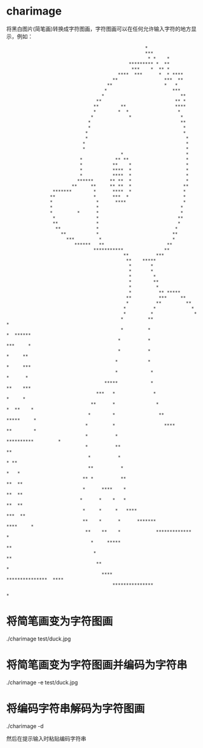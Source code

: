charimage
=========

将黑白图片(简笔画)转换成字符图画，字符图画可以在任何允许输入字符的地方显示，例如：


                                                                                                              
                                                       *                                                      
                                                       ***                                                    
                                                        * *    *                                              
                                                 ********* *  **                                              
                                                  ***    *  ** *                                              
                                             ****  ***      *  * ****                                         
                                           **                 ***  **                                         
                                         **                   *   *                                           
                                        *                        ***                                          
                                       *                            **                                        
                                     **                           ** *                                        
                                    **        **                  ****                                        
                                    *        *  *                  *                                          
                                   *             *                  *                                         
                                  *                                 **                                        
                                  *                                  *                                        
                                 *                                   *                                        
                                 *                                    *                                       
                                *                                     *                                       
                                *                                     *                                       
                                              *                       *                                       
                               *            ** **                     *                                       
                               *           **    *                    *                                       
                               *           ****  *                    *                                       
                               *           ****  *                    *                                       
                              ******      ** **  *                    *                                       
                            **     **     ** **  *                   **                                       
                     *******        *      ****  *                   *                                        
                    **              *      ***  *                    *                                        
                    *                *      ****                     *                                        
                    *                *                              *                                         
                    *         *      *                              *                                         
                     *               *                             **                                         
                     **              *                             *                                          
                      **             *                            *                                           
                        **           *                           **                                           
                          ***         *                          *                                            
                             ******   **                       **                                             
                                    ***********               **                                              
                                               **          ***                                                
                                                **    *****                                                   
                                                 *       *                                                    
                                                 *       *                                                    
                                                 *        *                                                   
                                                 *        **                                                  
                                                 *         *                                                  
                                                 *          ** *****                                          
                                                **          ***     **                                        
                                                *          **         **                                      
                                               *          *             *                                     
                                               *         *               *                                    
                                              *         **                *                                   
                                              *         *                  *  ******                          
                                             *          *                  ***     *                          
                                             *          *                   *     **                          
                                            *           *                   *     ***                         
                                            *            *                   *      *                         
                                        *****            *                   **    ***                        
                                     ***   *              *                    *     *                        
                                   **      *               *                *  **    *                        
                                  *        *                **             *****     *                        
                                 *         *                  ****        **        *                         
                                 *          *                    **********         *                         
                                 *          **                                     **                         
                                  *          *                                     * **                       
                                  **          *                                   *   *                       
                                ** *          **                                 **  **                       
                                *      ****    *                                **  **                        
                               *      *    *   *                              **  **                          
                                *     *     *   ****                        ***  **                           
                                **    *      *      *******             ****     *                            
                                 **    **    *             *************         *                            
                                   *     *****                                   **                           
                                    *                                            **                           
                                     **                                          *                            
                                       ****                 ***************  ****                             
                                           ***************                                                    
                                                                                                    *         
                                                                                                            

将简笔画变为字符图画
====================

./charimage test/duck.jpg


将简笔画变为字符图画并编码为字符串
==================================

./charimage -e test/duck.jpg


将编码字符串解码为字符图画
==========================

./charimage -d

然后在提示输入时粘贴编码字符串
